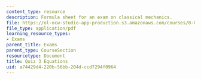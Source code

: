 ```yaml
---
content_type: resource
description: Formula sheet for an exam on classical mechanics.
file: https://ol-ocw-studio-app-production.s3.amazonaws.com/courses/8-012-physics-i-classical-mechanics-fall-2008/a74429d4220b56bb204dccd7294f0964_e3equations.pdf
file_type: application/pdf
learning_resource_types:
- Exams
parent_title: Exams
parent_type: CourseSection
resourcetype: Document
title: Quiz 3 Equations
uid: a74429d4-220b-56bb-204d-ccd7294f0964
---
```

